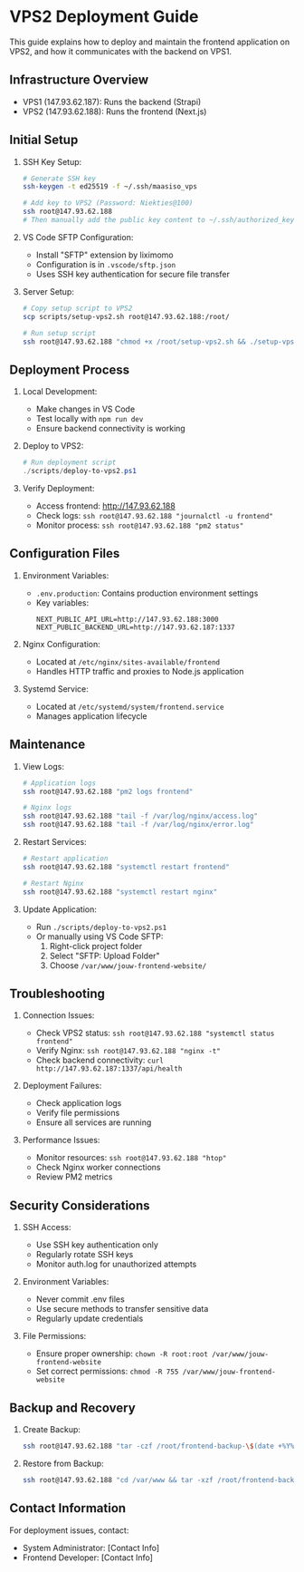 # VPS2 Deployment Guide

This guide explains how to deploy and maintain the frontend application on VPS2, and how it communicates with the backend on VPS1.

## Infrastructure Overview

- VPS1 (147.93.62.187): Runs the backend (Strapi)
- VPS2 (147.93.62.188): Runs the frontend (Next.js)

## Initial Setup

1. SSH Key Setup:
   ```bash
   # Generate SSH key
   ssh-keygen -t ed25519 -f ~/.ssh/maasiso_vps
   
   # Add key to VPS2 (Password: Niekties@100)
   ssh root@147.93.62.188
   # Then manually add the public key content to ~/.ssh/authorized_keys
   ```

2. VS Code SFTP Configuration:
   - Install "SFTP" extension by liximomo
   - Configuration is in `.vscode/sftp.json`
   - Uses SSH key authentication for secure file transfer

3. Server Setup:
   ```bash
   # Copy setup script to VPS2
   scp scripts/setup-vps2.sh root@147.93.62.188:/root/
   
   # Run setup script
   ssh root@147.93.62.188 "chmod +x /root/setup-vps2.sh && ./setup-vps2.sh"
   ```

## Deployment Process

1. Local Development:
   - Make changes in VS Code
   - Test locally with `npm run dev`
   - Ensure backend connectivity is working

2. Deploy to VPS2:
   ```powershell
   # Run deployment script
   ./scripts/deploy-to-vps2.ps1
   ```

3. Verify Deployment:
   - Access frontend: http://147.93.62.188
   - Check logs: `ssh root@147.93.62.188 "journalctl -u frontend"`
   - Monitor process: `ssh root@147.93.62.188 "pm2 status"`

## Configuration Files

1. Environment Variables:
   - `.env.production`: Contains production environment settings
   - Key variables:
     ```
     NEXT_PUBLIC_API_URL=http://147.93.62.188:3000
     NEXT_PUBLIC_BACKEND_URL=http://147.93.62.187:1337
     ```

2. Nginx Configuration:
   - Located at `/etc/nginx/sites-available/frontend`
   - Handles HTTP traffic and proxies to Node.js application

3. Systemd Service:
   - Located at `/etc/systemd/system/frontend.service`
   - Manages application lifecycle

## Maintenance

1. View Logs:
   ```bash
   # Application logs
   ssh root@147.93.62.188 "pm2 logs frontend"
   
   # Nginx logs
   ssh root@147.93.62.188 "tail -f /var/log/nginx/access.log"
   ssh root@147.93.62.188 "tail -f /var/log/nginx/error.log"
   ```

2. Restart Services:
   ```bash
   # Restart application
   ssh root@147.93.62.188 "systemctl restart frontend"
   
   # Restart Nginx
   ssh root@147.93.62.188 "systemctl restart nginx"
   ```

3. Update Application:
   - Run `./scripts/deploy-to-vps2.ps1`
   - Or manually using VS Code SFTP:
     1. Right-click project folder
     2. Select "SFTP: Upload Folder"
     3. Choose `/var/www/jouw-frontend-website/`

## Troubleshooting

1. Connection Issues:
   - Check VPS2 status: `ssh root@147.93.62.188 "systemctl status frontend"`
   - Verify Nginx: `ssh root@147.93.62.188 "nginx -t"`
   - Check backend connectivity: `curl http://147.93.62.187:1337/api/health`

2. Deployment Failures:
   - Check application logs
   - Verify file permissions
   - Ensure all services are running

3. Performance Issues:
   - Monitor resources: `ssh root@147.93.62.188 "htop"`
   - Check Nginx worker connections
   - Review PM2 metrics

## Security Considerations

1. SSH Access:
   - Use SSH key authentication only
   - Regularly rotate SSH keys
   - Monitor auth.log for unauthorized attempts

2. Environment Variables:
   - Never commit .env files
   - Use secure methods to transfer sensitive data
   - Regularly update credentials

3. File Permissions:
   - Ensure proper ownership: `chown -R root:root /var/www/jouw-frontend-website`
   - Set correct permissions: `chmod -R 755 /var/www/jouw-frontend-website`

## Backup and Recovery

1. Create Backup:
   ```bash
   ssh root@147.93.62.188 "tar -czf /root/frontend-backup-\$(date +%Y%m%d).tar.gz /var/www/jouw-frontend-website"
   ```

2. Restore from Backup:
   ```bash
   ssh root@147.93.62.188 "cd /var/www && tar -xzf /root/frontend-backup-YYYYMMDD.tar.gz"
   ```

## Contact Information

For deployment issues, contact:
- System Administrator: [Contact Info]
- Frontend Developer: [Contact Info]